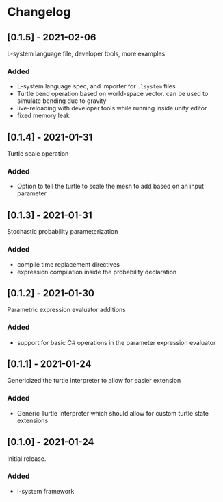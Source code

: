 # Changelog

## [0.1.5] - 2021-02-06

L-system language file, developer tools, more examples

### Added

- L-system language spec, and importer for `.lsystem` files
- Turtle bend operation based on world-space vector. can be used to simulate bending due to gravity
- live-reloading with developer tools while running inside unity editor
- fixed memory leak

## [0.1.4] - 2021-01-31

Turtle scale operation

### Added

- Option to tell the turtle to scale the mesh to add based on an input parameter

## [0.1.3] - 2021-01-31

Stochastic probability parameterization

### Added

- compile time replacement directives
- expression compilation inside the probability declaration

## [0.1.2] - 2021-01-30

Parametric expression evaluator additions

### Added

- support for basic C# operations in the parameter expression evaluator

## [0.1.1] - 2021-01-24

Genericized the turtle interpreter to allow for easier extension

### Added

- Generic Turtle Interpreter which should allow for custom turtle state extensions

## [0.1.0] - 2021-01-24

Initial release.

### Added

- l-system framework
